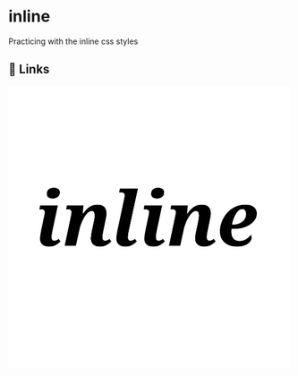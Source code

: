 
# inline

Practicing with the inline css styles


## 🔗 Links
[![msMusic](logo.jpg)](https://timeflowsneverend.github.io/inline/)


